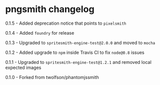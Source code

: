 # pngsmith changelog
0.1.5 - Added deprecation notice that points to `pixelsmith`

0.1.4 - Added `foundry` for release

0.1.3 - Upgraded to `spritesmith-engine-test@2.0.0` and moved to `mocha`

0.1.2 - Added upgrade to `npm` inside Travis CI to fix `node@0.8` issues

0.1.1 - Upgraded to `spritesmith-engine-test@1.2.1` and removed local expected images

0.1.0 - Forked from twolfson/phantomjssmith
